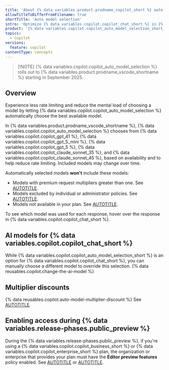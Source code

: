 ```yaml
---
title: 'About {% data variables.product.prodname_copilot_short %} auto model selection'
allowTitleToDifferFromFilename: true
shortTitle: 'Auto model selection'
intro: 'Optimize {% data variables.copilot.copilot_chat_short %} in {% data variables.product.prodname_vscode_shortname %} without needing to select a model'
product: '{% data variables.copilot.copilot_auto_model_selection_short_cap_a %} is available in {% data variables.product.prodname_vscode_shortname %} with all {% data variables.product.prodname_copilot %} plans.'
topics:
  - Copilot
versions:
  feature: copilot
contentType: concepts
---
```


> [!NOTE] {% data variables.copilot.copilot_auto_model_selection %} rolls out to {% data variables.product.prodname_vscode_shortname %} starting in September 2025.

## Overview

Experience less rate limiting and reduce the mental load of choosing a model by letting {% data variables.copilot.copilot_auto_model_selection %} automatically choose the best available model.  

In {% data variables.product.prodname_vscode_shortname %}, {% data variables.copilot.copilot_auto_model_selection %} chooses from {% data variables.copilot.copilot_gpt_41 %}, {% data variables.copilot.copilot_gpt_5_mini %}, {% data variables.copilot.copilot_gpt_5 %}, {% data variables.copilot.copilot_claude_sonnet_35 %}, and {% data variables.copilot.copilot_claude_sonnet_45 %}, based on availability and to help reduce rate limiting. Included models may change over time.

Automatically selected models **won't** include these models:
* Models with premium request multipliers greater than one. See [AUTOTITLE](/copilot/reference/ai-models/supported-models#model-multipliers).
* Models excluded by individual or administrator policies. See [AUTOTITLE](/copilot/how-tos/use-ai-models/configure-access-to-ai-models).
* Models not available in your plan. See [AUTOTITLE](/copilot/reference/ai-models/supported-models#supported-ai-models-per-copilot-plan).

To see which model was used for each response, hover over the response in {% data variables.copilot.copilot_chat_short %}.

## AI models for {% data variables.copilot.copilot_chat_short %}

While {% data variables.copilot.copilot_auto_model_selection_short %} is an option for {% data variables.copilot.copilot_chat_short %}, you can manually choose a different model to override this selection. {% data reusables.copilot.change-the-ai-model %}

## Multiplier discounts

{% data reusables.copilot.auto-model-multiplier-discount %} See [AUTOTITLE](/copilot/concepts/billing/copilot-requests#model-multipliers).

## Enabling access during {% data variables.release-phases.public_preview %}

During the {% data variables.release-phases.public_preview %}, if you're using a {% data variables.copilot.copilot_business_short %} or {% data variables.copilot.copilot_enterprise_short %} plan, the organization or enterprise that provides your plan must have the **Editor preview features** policy enabled. See [AUTOTITLE](/enterprise-cloud@latest/copilot/managing-copilot/managing-github-copilot-in-your-organization/managing-policies-for-copilot-in-your-organization#enabling-copilot-features-in-your-organization) or [AUTOTITLE](/enterprise-cloud@latest/copilot/managing-copilot/managing-copilot-for-your-enterprise/managing-policies-and-features-for-copilot-in-your-enterprise#copilot-in-githubcom).
